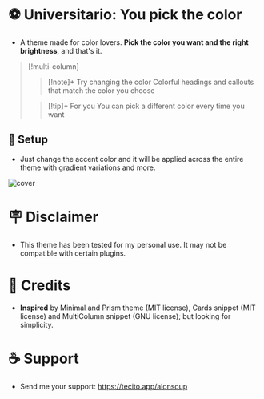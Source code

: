 # ⚽ Universitario: **You pick the color**
+ A theme made for color lovers. **Pick the color you want and the right brightness**, and that's it. </br>

> [!multi-column]
>
>> [!note]+ Try changing the color
>> Colorful headings and callouts that match the color you choose
>
>> [!tip]+ For you
>> You can pick a different color every time you want

## 🎨 Setup
+ Just change the accent color and it will be applied across the entire theme with gradient variations and more. </br>

![cover](https://github.com/user-attachments/assets/5bf8413b-46a0-4ef4-b922-0f8dce9a186e)

# 🪧 Disclaimer
+ This theme has been tested for my personal use. It may not be compatible with certain plugins. </br>

# 🌟 Credits
+ **Inspired** by Minimal and Prism theme (MIT license), Cards snippet (MIT license) and MultiColumn snippet (GNU license); but looking for simplicity. </br>

# ☕ Support
+ Send me your support: https://tecito.app/alonsoup </br>

